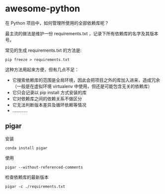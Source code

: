 # awesome-python

在 Python 项目中，如何管理所使用的全部依赖库呢？

最主流的做法是维护一份 requirements.txt ，记录下所有依赖库的名字及其版本号。

常见的生成 requirements.txt 的方法是:
```
pip freeze > requirements.txt
```
这种方法用起来方便，但有几点不足：

- 它搜索依赖库的范围是全局环境，因此会把项目之外的库加入进来，造成冗余（一般是在虚拟环境 virtualenv 中使用，但还是可能包含无关的依赖库）
- 它只会记录以 pip install 方式安装的库
- 它对依赖库之间的依赖关系不做区分
- 它无法判断版本差异及循环依赖等情况
- …………


## pigar
安装
```
conda install pigar
```
使用
```
pigar --without-referenced-comments
```
检查依赖库的最新版本
```
pigar -c ./requirements.txt
```
